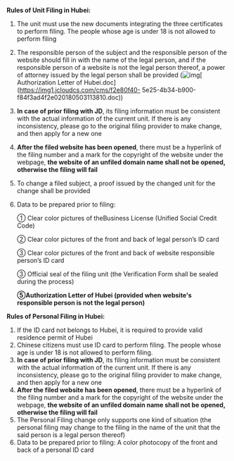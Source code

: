 **Rules of Unit Filing in Hubei:**

1. The unit must use the new documents integrating the three certificates to perform filing. The people whose age is under 18 is not allowed to perform filing

2. The responsible person of the subject and the responsible person of the website should fill in with the name of the legal person, and if the responsible person of a website is not the legal person thereof, a power of attorney issued by the legal person shall be provided (![img](http://cms.jcloud.com/ueditor/dialogs/attachment/fileTypeImages/icon_doc.gif)[ Authorization Letter of Hubei.doc](https://img1.jcloudcs.com/cms/f2e80f40- 5e25-4b34-b900-f84f3ad4f2e020180503113810.doc))

3. **In case of prior filing with JD**, its filing information must be consistent with the actual information of the current unit. If there is any inconsistency, please go to the original filing provider to make change, and then apply for a new one

4. **After the filed website has been opened**, there must be a hyperlink of the filing number and a mark for the copyright of the website under the webpage, **the website of an unfiled domain name shall not be opened, otherwise the filing will fail**

5. To change a filed subject, a proof issued by the changed unit for the change shall be provided

6. Data to be prepared prior to filing:

   ① Clear color pictures of theBusiness License (Unified Social Credit Code)

   ② Clear color pictures of the front and back of legal person’s ID card

   ③ Clear color pictures of the front and back of website responsible person’s ID card

   ③ Official seal of the filing unit (the Verification Form shall be sealed during the process)

   **⑤Authorization Letter of Hubei (provided when website's responsible person is not the legal person)**

   

**Rules of Personal Filing in Hubei:**

1. If the ID card not belongs to Hubei, it is required to provide valid residence permit of Hubei
2. Chinese citizens must use ID card to perform filing. The people whose age is under 18 is not allowed to perform filing.
3. **In case of prior filing with JD**, its filing information must be consistent with the actual information of the current unit. If there is any inconsistency, please go to the original filing provider to make change, and then apply for a new one
4. **After the filed website has been opened**, there must be a hyperlink of the filing number and a mark for the copyright of the website under the webpage, **the website of an unfiled domain name shall not be opened, otherwise the filing will fail**
5. The Personal Filing change only supports one kind of situation (the personal filing may change to the filing in the name of the unit that the said person is a legal person thereof)
6. Data to be prepared prior to filing: A color photocopy of the front and back of a personal ID card
